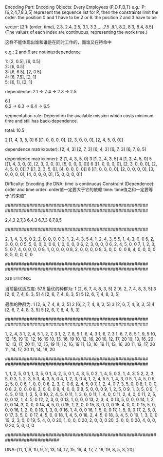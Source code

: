 Encoding Part:
    Encoding Objects: Every Employees (P,D,F,B,T)
    e.g.: P:[6,2,4,7,8,3,5] represent the sequence list for P,
    then the constraints limit the order.
    the position 0 and 1 have to be 2 or 6.
    the position 2 and 3 have to be

vector:
[2.1: (order, time), 2.3, 2.4, 2.5, 3.1, 3.2,... ,7.5 ,8.1, 8.2, 8.3, 8.4, 8.5]
(The values of each index are continuous, representing the work time.)

这样不能体现出谁和谁是在同时工作的，而谁又在待命中

e.g.: 2 and 6 are not interdependence

1: [2, 0.5], [6, 0.5]  
2: [6, 0.5]  
3: [6, 6.5], [2, 0.5]  
4: [6, 7.5], [2, 1]  
5: [6, 1], [2, 1]  

dependence:
2.1 -> 2.4 -> 2.3 -> 2.5

6.1  
6.2 -> 6.3
    -> 6.4 -> 6.5

segmentation rule:
Depend on the available mission which costs minimum time and still has back-dependence.

total: 10.5

2  [1, 4, 3, 5, 0]
6 [[1, 0, 0, 0, 0],
   [2, 3, 0, 0, 0],
   [2, 4, 5, 0, 0]]


dependence matrix(outer):
[2, 4, 3]
[2, 7, 3]
[6, 4, 3]
[6, 7, 3]
[6, 7, 8, 5]

dependence matrix(inner):
2 [1, 4, 3, 5, 0]
3 [1, 2, 4, 3, 5]
4 [1, 2, 4, 5, 0]
5 [[1, 4, 3, 0, 0],
   [2, 3, 0, 0, 0],
   [5, 0, 0, 0, 0]]
6 [[1, 0, 0, 0, 0],
   [2, 3, 0, 0, 0],
   [2, 4, 5, 0, 0]]
7 [[1, 2, 3, 5, 0],
   [4, 0, 0, 0, 0]]
8 [[1, 0, 0, 0, 0],
   [2, 0, 0, 0, 0],
   [3, 0, 0, 0, 0],
   [4, 0, 0, 0, 0],
   [5, 0, 0, 0, 0]]

Difficulty:
    Encoding the DNA: time is continuous
    Constraint (Dependence): order and time
        order: order值一定要大于它的依赖
        time: time值之和一定要等于"约束值"



#####################################################
#####################################################

2,4,3
2,7,3
6,4,3
6,7,3
6,7,8,5

#####################################################


2, 1, 4, 3, 5, 0
2, 2, 0, 0, 0, 0
3, 1, 2, 4, 3, 5
4, 1, 2, 4, 3, 5
5, 1, 4, 3, 0, 0
5, 2, 3, 0, 0, 0
5, 5, 0, 0, 0, 0
6, 1, 0, 0, 0, 0
6, 2, 3, 0, 0, 0
6, 2, 4, 5, 0, 0
7, 1, 2, 3, 5, 0
7, 4, 0, 0, 0, 0
8, 1, 0, 0, 0, 0
8, 2, 0, 0, 0, 0
8, 3, 0, 0, 0, 0
8, 4, 0, 0, 0, 0
8, 5, 0, 0, 0, 0


#####################################################
#####################################################

SOLUTIONS:

当前最优适应度: 57.5
最优的种群为: 
1 [2, 6, 7, 4, 8, 3, 5]
2 [6, 2, 7, 4, 8, 3, 5]
3 [2, 6, 7, 4, 8, 3, 5]
4 [2, 6, 7, 4, 8, 3, 5]
5 [2, 6, 7, 4, 8, 3, 5]

最优的种群为: 
1 [2, 6, 7, 4, 8, 3, 5]
2 [6, 2, 7, 4, 8, 3, 5]
3 [2, 6, 7, 4, 8, 3, 5]
4 [2, 6, 7, 4, 8, 3, 5]
5 [2, 6, 7, 8, 4, 5, 3]


#####################################################
#####################################################


1, 2, 4, 3
1, 2, 4, 5
1, 2, 7, 3
1, 2, 7, 8, 5
1, 6, 4, 3
1, 6, 7, 3
1, 6, 7, 8, 5
1, 9, 5
10, 12, 15, 19
10, 12, 16, 19
10, 13, 16, 19
10, 12, 16, 20
10, 12, 17, 20
10, 13, 16, 20
10, 13, 17, 20
11, 12, 15, 19
11, 12, 16, 19
11, 13, 16, 19
11, 13, 16, 20
11, 13, 17, 20
11, 14, 17, 20
11, 14, 18, 20


#####################################################
#####################################################


1, 1, 2, 5, 0
1, 1, 3, 5, 0
1, 4, 2, 5, 0
1, 4, 3, 5, 0
2, 1, 4, 5, 0
2, 1, 4, 3, 5
2, 2, 3, 5, 0
3, 1, 2, 3, 5
3, 4, 3, 5, 0
4, 1, 2, 3, 0
4, 1, 2, 4, 5
5, 1, 4, 3, 0
5, 1, 4, 5, 0
5, 2, 5, 0, 0
6, 1, 0, 0, 0
6, 2, 3, 0, 0
6, 2, 4, 5, 0
7, 1, 2, 4, 0
7, 3, 5, 0, 0
8, 1, 0, 0, 0
8, 2, 0, 0, 0
8, 3, 0, 0, 0
8, 4, 0, 0, 0
8, 5, 0, 0, 0
9, 1, 2, 5, 0
9, 1, 3, 5, 0
9, 1, 4, 5, 0
10, 1, 3, 5, 0
10, 2, 4, 5, 0
11, 1, 3, 0, 0
11, 1, 4, 0, 0
11, 2, 4, 0, 0
11, 2, 5, 0, 0
12, 1, 4, 5, 0
12, 2, 3, 0, 0
13, 1, 0, 0, 0
13, 2, 3, 4, 0
13, 5, 0, 0, 0
14, 1, 2, 0, 0
14, 3, 0, 0, 0
14, 4, 5, 0, 0
15, 1, 2, 0, 0
15, 3, 0, 0, 0
15, 4, 0, 0, 0
15, 5, 0, 0, 0
16, 1, 2, 0, 0
16, 1, 3, 0, 0
16, 1, 4, 0, 0
16, 1, 5, 0, 0
17, 1, 5, 0, 0
17, 2, 5, 0, 0
17, 3, 5, 0, 0
17, 4, 5, 0, 0
18, 1, 4, 5, 0
18, 2, 4, 5, 0
18, 3, 4, 5, 0
19, 1, 3, 0, 0
19, 2, 3, 0, 0
19, 5, 4, 0, 0
20, 1, 0, 0, 0
20, 2, 0, 0, 0
20, 3, 0, 0, 0
20, 4, 0, 0, 0
20, 5, 0, 0, 0


############################################################################

DNA=[11, 1, 6, 10, 9, 2, 13, 14, 12, 15, 16, 4, 17, 7, 18, 19, 8, 5, 3, 20]
